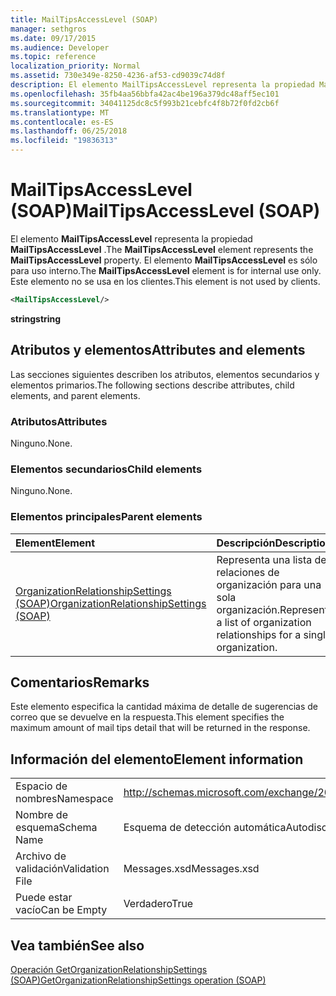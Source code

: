 ```yaml
---
title: MailTipsAccessLevel (SOAP)
manager: sethgros
ms.date: 09/17/2015
ms.audience: Developer
ms.topic: reference
localization_priority: Normal
ms.assetid: 730e349e-8250-4236-af53-cd9039c74d8f
description: El elemento MailTipsAccessLevel representa la propiedad MailTipsAccessLevel. El elemento MailTipsAccessLevel es sólo para uso interno. Este elemento no se usa en los clientes.
ms.openlocfilehash: 35fb4aa56bbfa42ac4be196a379dc48aff5ec101
ms.sourcegitcommit: 34041125dc8c5f993b21cebfc4f8b72f0fd2cb6f
ms.translationtype: MT
ms.contentlocale: es-ES
ms.lasthandoff: 06/25/2018
ms.locfileid: "19836313"
---
```

# <a name="mailtipsaccesslevel-soap"></a><span data-ttu-id="543b1-105">MailTipsAccessLevel (SOAP)</span><span class="sxs-lookup"><span data-stu-id="543b1-105">MailTipsAccessLevel (SOAP)</span></span>

<span data-ttu-id="543b1-106">El elemento **MailTipsAccessLevel** representa la propiedad **MailTipsAccessLevel** .</span><span class="sxs-lookup"><span data-stu-id="543b1-106">The **MailTipsAccessLevel** element represents the **MailTipsAccessLevel** property.</span></span> <span data-ttu-id="543b1-107">El elemento **MailTipsAccessLevel** es sólo para uso interno.</span><span class="sxs-lookup"><span data-stu-id="543b1-107">The **MailTipsAccessLevel** element is for internal use only.</span></span> <span data-ttu-id="543b1-108">Este elemento no se usa en los clientes.</span><span class="sxs-lookup"><span data-stu-id="543b1-108">This element is not used by clients.</span></span> 
  
```XML
<MailTipsAccessLevel/>
```

 <span data-ttu-id="543b1-109">**string**</span><span class="sxs-lookup"><span data-stu-id="543b1-109">**string**</span></span>
## <a name="attributes-and-elements"></a><span data-ttu-id="543b1-110">Atributos y elementos</span><span class="sxs-lookup"><span data-stu-id="543b1-110">Attributes and elements</span></span>

<span data-ttu-id="543b1-111">Las secciones siguientes describen los atributos, elementos secundarios y elementos primarios.</span><span class="sxs-lookup"><span data-stu-id="543b1-111">The following sections describe attributes, child elements, and parent elements.</span></span>
  
### <a name="attributes"></a><span data-ttu-id="543b1-112">Atributos</span><span class="sxs-lookup"><span data-stu-id="543b1-112">Attributes</span></span>

<span data-ttu-id="543b1-113">Ninguno.</span><span class="sxs-lookup"><span data-stu-id="543b1-113">None.</span></span>
  
### <a name="child-elements"></a><span data-ttu-id="543b1-114">Elementos secundarios</span><span class="sxs-lookup"><span data-stu-id="543b1-114">Child elements</span></span>

<span data-ttu-id="543b1-115">Ninguno.</span><span class="sxs-lookup"><span data-stu-id="543b1-115">None.</span></span>
  
### <a name="parent-elements"></a><span data-ttu-id="543b1-116">Elementos principales</span><span class="sxs-lookup"><span data-stu-id="543b1-116">Parent elements</span></span>

|<span data-ttu-id="543b1-117">**Element**</span><span class="sxs-lookup"><span data-stu-id="543b1-117">**Element**</span></span>|<span data-ttu-id="543b1-118">**Descripción**</span><span class="sxs-lookup"><span data-stu-id="543b1-118">**Description**</span></span>|
|:-----|:-----|
|[<span data-ttu-id="543b1-119">OrganizationRelationshipSettings (SOAP)</span><span class="sxs-lookup"><span data-stu-id="543b1-119">OrganizationRelationshipSettings (SOAP)</span></span>](organizationrelationshipsettings-soap.md) <br/> |<span data-ttu-id="543b1-120">Representa una lista de relaciones de organización para una sola organización.</span><span class="sxs-lookup"><span data-stu-id="543b1-120">Represents a list of organization relationships for a single organization.</span></span>  <br/> |
   
## <a name="remarks"></a><span data-ttu-id="543b1-121">Comentarios</span><span class="sxs-lookup"><span data-stu-id="543b1-121">Remarks</span></span>

<span data-ttu-id="543b1-122">Este elemento especifica la cantidad máxima de detalle de sugerencias de correo que se devuelve en la respuesta.</span><span class="sxs-lookup"><span data-stu-id="543b1-122">This element specifies the maximum amount of mail tips detail that will be returned in the response.</span></span>
  
## <a name="element-information"></a><span data-ttu-id="543b1-123">Información del elemento</span><span class="sxs-lookup"><span data-stu-id="543b1-123">Element information</span></span>

|||
|:-----|:-----|
|<span data-ttu-id="543b1-124">Espacio de nombres</span><span class="sxs-lookup"><span data-stu-id="543b1-124">Namespace</span></span>  <br/> |http://schemas.microsoft.com/exchange/2010/Autodiscover  <br/> |
|<span data-ttu-id="543b1-125">Nombre de esquema</span><span class="sxs-lookup"><span data-stu-id="543b1-125">Schema Name</span></span>  <br/> |<span data-ttu-id="543b1-126">Esquema de detección automática</span><span class="sxs-lookup"><span data-stu-id="543b1-126">Autodiscover schema</span></span>  <br/> |
|<span data-ttu-id="543b1-127">Archivo de validación</span><span class="sxs-lookup"><span data-stu-id="543b1-127">Validation File</span></span>  <br/> |<span data-ttu-id="543b1-128">Messages.xsd</span><span class="sxs-lookup"><span data-stu-id="543b1-128">Messages.xsd</span></span>  <br/> |
|<span data-ttu-id="543b1-129">Puede estar vacío</span><span class="sxs-lookup"><span data-stu-id="543b1-129">Can be Empty</span></span>  <br/> |<span data-ttu-id="543b1-130">Verdadero</span><span class="sxs-lookup"><span data-stu-id="543b1-130">True</span></span>  <br/> |
   
## <a name="see-also"></a><span data-ttu-id="543b1-131">Vea también</span><span class="sxs-lookup"><span data-stu-id="543b1-131">See also</span></span>



[<span data-ttu-id="543b1-132">Operación GetOrganizationRelationshipSettings (SOAP)</span><span class="sxs-lookup"><span data-stu-id="543b1-132">GetOrganizationRelationshipSettings operation (SOAP)</span></span>](getorganizationrelationshipsettings-operation-soap.md)

